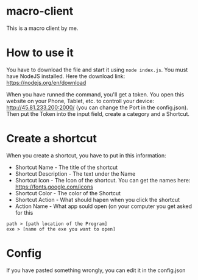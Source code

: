 # macro-client

This is a macro client by me.

# How to use it

You have to download the file and start it using ```node index.js```. You must have NodeJS installed. Here the download link: https://nodejs.org/en/download

When you have runned the command, you'll get a token. You open this website on your Phone, Tablet, etc. to controll your device: http://45.81.233.200:2000/ (you can change the Port in the config.json). Then put the Token into the input field, create a category and a Shortcut. 

# Create a shortcut

When you create a shortcut, you have to put in this information: 
- Shortcut Name - The title of the shortcut
- Shortcut Description - The text under the Name
- Shortcut Icon - The Icon of the shortcut. You can get the names here: https://fonts.google.com/icons
- Shortcut Color - The color of the Shortcut
- Shortcut Action - What should hapen when you click the shortcut
- Action Name - What app sould open (on your computer you get asked for this

```
path > [path location of the Program]
exe > [name of the exe you want to open]
```

# Config

If you have pasted something wrongly, you can edit it in the config.json
